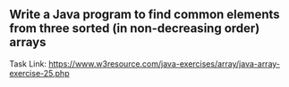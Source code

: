 ## Write a Java program to find common elements from three sorted (in non-decreasing order) arrays

Task Link: https://www.w3resource.com/java-exercises/array/java-array-exercise-25.php
